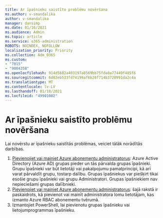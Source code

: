 ```yaml
---
title: Ar īpašnieku saistīto problēmu novēršana
ms.author: v-smandalika
author: v-smandalika
manager: dansimp
ms.date: 01/16/2021
ms.audience: Admin
ms.topic: article
ms.service: o365-administration
ROBOTS: NOINDEX, NOFOLLOW
localization_priority: Priority
ms.collection: Adm_O365
ms.custom:
- "7815"
- "9004358"
ms.openlocfilehash: 914d5682a403197a8569bb75fda8a77449f485f6
ms.sourcegitcommit: 6d02eb533fd74199af6b20f714b3720991da2c4a
ms.translationtype: MT
ms.contentlocale: lv-LV
ms.lasthandoff: 01/18/2021
ms.locfileid: "49901002"
---
```

# <a name="troubleshoot-owner-issues"></a>Ar īpašnieku saistīto problēmu novēršana

Lai novērstu ar īpašnieku saistītās problēmas, veiciet tālāk norādītās darbības.

1. [Pievienojiet vai mainiet Azure abonementu administratorus](https://docs.microsoft.com/azure/active-directory/fundamentals/active-directory-accessmanagement-managing-group-owners): Azure Active Directory (Azure AD) grupas pieder un tās pārvalda grupas īpašnieki. Grupu īpašnieki var būt lietotāji vai pakalpojumu pamatprincipi, kā arī varat pārvaldīt grupu, tostarp dalību. Grupas īpašniekus var piešķirt tikai esošie grupu īpašnieki vai grupu Administratori. Grupas īpašniekiem nav nepieciešami grupas dalībnieki.
2. [Pievienojiet vai mainiet Azure abonementu administratorus](https://docs.microsoft.com/azure/cost-management-billing/manage/add-change-subscription-administrator): šajā rakstā ir paskaidrots, kā pievienot vai mainīt administratora lomu lietotājam, kas izmanto Azure RBAC abonementu tvērumā.
3. Izmantojiet PowerShell, lai pievienotu grupas īpašnieku vai lietojumprogrammas īpašnieku.
